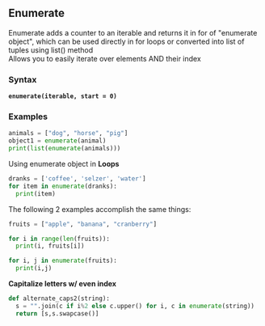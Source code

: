 ## Enumerate 
Enumerate adds a counter to an iterable and returns it in for of "enumerate object", which can be used directly in for loops or converted into list of tuples using list() method <br>
Allows you to easily iterate over elements AND their index 


### Syntax 
**`enumerate(iterable, start = 0)`**


### Examples 
```python 
animals = ["dog", "horse", "pig"]
object1 = enumerate(animal)
print(list(enumerate(animals)))
```
Using enumerate object in **Loops**
```python 
dranks = ['coffee', 'selzer', 'water']
for item in enumerate(dranks):
  print(item)
```

The following 2 examples accomplish the same things: 
```python 
fruits = ["apple", "banana", "cranberry"]

for i in range(len(fruits)):
  print(i, fruits[i])

for i, j in enumerate(fruits):
  print(i,j)
```

**Capitalize letters w/ even index**
```python 
def alternate_caps2(string):
  s = "".join(c if i%2 else c.upper() for i, c in enumerate(string))
  return [s,s.swapcase()]
```
